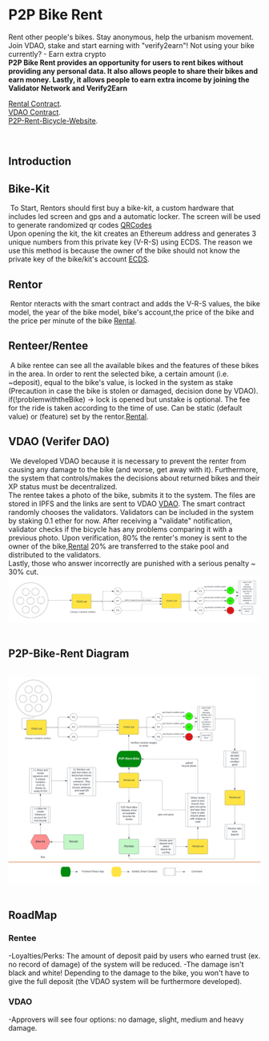 # P2P Bike Rent

Rent other people's bikes. Stay anonymous, help the urbanism movement. Join VDAO, stake and start earning with "verify2earn"! Not using your bike currently? - Earn extra crypto
<br />
**P2P Bike Rent provides an opportunity for users to rent bikes without providing any personal data. It
also allows people to share their bikes and earn money. Lastly, it allows people to earn extra income by joining the Validator Network and Verify2Earn**

[Rental Contract](https://rinkeby.etherscan.io/address/0x912c973E6A3DAdaee3FBDe072052d627Ece6829B).
<br />
[VDAO Contract](https://rinkeby.etherscan.io/address/0x07980Fae9E884c5C72C98cBDf40e0aD70739FFac). <br />
[P2P-Rent-Bicycle-Website](https://p2p-bike-rental.vercel.app/quickstart). <br />

​

## Introduction

## Bike-Kit

​
To Start, Rentors should first buy a bike-kit, a custom hardware that includes led screen and gps and a automatic locker. The screen will be used to generate randomized qr codes [QRCodes](https://github.com/BilkentCrypto/p2p-bike-rental/tree/qrcode-scanner/QR_Code_Scanner) <br />
Upon opening the kit, the kit creates an Ethereum address and generates 3 unique numbers from this private key
(V-R-S) using ECDS. The reason we use this method is because the owner of the bike should not know the private key of the bike/kit's account [ECDS](https://github.com/BilkentCrypto/p2p-bike-rental/tree/signed-message-verifier/SignedMessageVerifier).
​

## Rentor

​
Rentor nteracts with the smart contract and adds the V-R-S values, the bike model,
the year of the bike model, bike's account,the price of the bike and the price per minute of the bike [Rental](src/contract/Rental.sol).
​

## Renteer/Rentee

​
A bike rentee can see all the available bikes and the features of these bikes in the area.
In order to rent the selected bike, a certain amount (i.e. ~deposit), equal to the bike's value, is locked in the system as stake
(Precaution in case the bike is stolen or damaged, decision done by VDAO). if(!problemwiththeBike) -> lock is opened but unstake is optional.
The fee for the ride is taken according to the time of use. Can be static (default value) or (feature) set by the rentor.[Rental](src/contract/Rental.sol).
​

## VDAO (Verifer DAO)

​
We developed VDAO because it is necessary to prevent the renter from causing any damage to the bike (and worse, get away with it). Furthermore, the system that controls/makes the decisions about returned bikes and their XP status must be decentralized. <br />
The rentee takes a photo of the bike, submits it to the system. The files are stored in IPFS and the links are sent to VDAO [VDAO](src/contract/VDAO.sol). The smart contract randomly chooses the validators. Validators can be
included in the system by staking 0.1 ether for now. After receiving a "validate" notification, validator checks if the bicycle has any problems comparing it with a previous photo. Upon verification, 80% the renter's money is sent to the owner of the bike,[Rental](src/contract/Rental.sol) 20% are transferred to the stake pool and distributed to the validators. <br />
Lastly, those who answer incorrectly are punished with a serious penalty ~ 30% cut. ![Graph](assets/VDAO.png)
​

## P2P-Bike-Rent Diagram

​
![Graph](assets/P2P-Rent-Bicycle.png)
​

## RoadMap

### Rentee

-Loyalties/Perks: The amount of deposit paid by users who earned trust (ex. no record of damage) of the system will be reduced.
-The damage isn't black and white! Depending to the damage to the bike, you won't have to give the full deposit (the VDAO system will be furthermore developed).

### VDAO

-Approvers will see four options: no damage, slight, medium and heavy damage.

